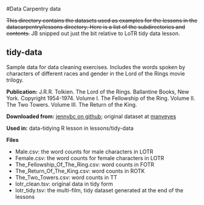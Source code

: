 #Data Carpentry data

~~This directory contains the datasets used as examples for the
lessons in the datacarpentry/lessons directory. Here is a list of the
subdirectories and contents.~~ JB snipped out just the bit relative to
LoTR tidy data lesson.
 
## tidy-data
Sample data for data cleaning exercises. Includes the words spoken by characters of different races and gender in the Lord of the Rings movie trilogy.

**Publication:** J.R.R. Tolkien. The Lord of the Rings. Ballantine Books, New York. Copyright 1954-1974. Volume I. The Fellowship of the Ring. Volume II. The Two Towers. Volume III. The Return of the King.

**Downloaded from:** [jennybc on github](https://github.com/jennybc/lotr); original dataset at [manyeyes](http://www-958.ibm.com/software/data/cognos/manyeyes/datasets/words-spoken-by-character-race-scene/versions/1.txt)

**Used in:** data-tidying R lesson in lessons/tidy-data

**Files**

* Male.csv: the word counts for male characters in LOTR
* Female.csv: the word counts for female characters in LOTR
* The_Fellowship_Of_The_Ring.csv: word counts in FOTR
* The_Return_Of_The_King.csv: word counts in ROTK
* The_Two_Towers.csv: word counts in TT
* lotr_clean.tsv: original data in tidy form
* lotr_tidy.tsv: the multi-film, tidy dataset generated at the end of the lessons
  
